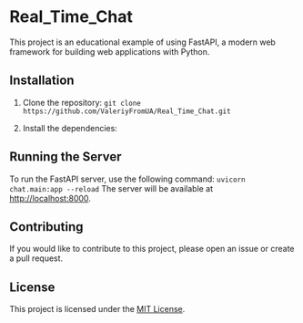 # Real_Time_Chat

This project is an educational example of using FastAPI, a modern web framework for building web applications with
Python.

## Installation

1. Clone the repository:
   ```git clone https://github.com/ValeriyFromUA/Real_Time_Chat.git```


2. Install the dependencies:

## Running the Server

To run the FastAPI server, use the following command:
```uvicorn chat.main:app --reload```
The server will be available at [http://localhost:8000](http://localhost:8000).

## Contributing

If you would like to contribute to this project, please open an issue or create a pull request.

## License

This project is licensed under the [MIT License](LICENSE).
